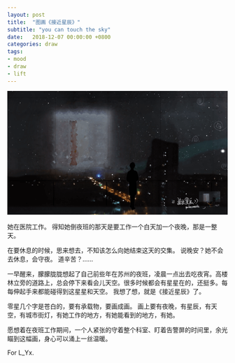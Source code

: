 ```yaml
---
layout: post
title:  "图画《接近星辰》"
subtitle: "you can touch the sky"
date:   2018-12-07 00:00:00 +0800
categories: draw
tags: 
- mood
- draw
- lift
---
```





![](/img/post/touch-the-sky/touch_the_sky.png)



她在医院工作。
得知她倒夜班的那天是要工作一个白天加一个夜晚，那是一整天。

在要休息的时候，思来想去，不知该怎么向她结束这天的交集。
说晚安？她不会去休息，会守夜。
道辛苦？……

一早醒来，朦朦胧胧想起了自己前些年在苏州的夜班，凌晨一点出去吃夜宵。高楼林立旁的道路上，总会停下来看会儿天空。很多时候都会有星星在的，还挺多。每每伸起手来都能碰得到这星星和天空。
我想了想，就是《接近星辰》了。

零星几个字是苍白的，要有承载物，要画成画。
画上要有夜晚，有星辰，有天空，有城市街灯，有她工作的地方，有她能看到的地方，有她。

愿想着在夜班工作期间，一个人紧张的守着整个科室、盯着告警屏的时间里，余光瞄到这幅画，身心可以涌上一丝温暖。

For L_Yx.
